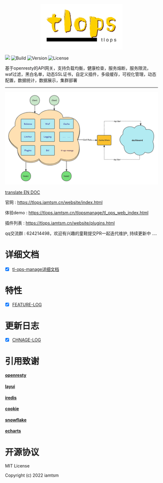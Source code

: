 <div align=center><img src="doc/logo.png"/></div>

[![](https://img.shields.io/badge/base-openresty-blue?style=flat-square)](https://openresty.org/cn/) ![Build](https://img.shields.io/badge/build-passing-green?style=flat-square) ![Version](https://img.shields.io/github/v/tag/iamtsm/tl-ops-manage?color=green&label=Version&style=flat-square) ![License](https://img.shields.io/badge/License-Apache%202.0-blue?style=flat-square)

基于openresty的API网关，支持负载均衡，健康检查，服务熔断，服务限流，waf过滤，黑白名单，动态SSL证书，自定义插件，多级缓存，可视化管理，动态配置，数据统计，数据展示，集群部署

---


<div align=center><img src="doc/tl-ops-manage.png"/></div>


<a href="https://github.com/iamtsm/tl-ops-manage/blob/main/doc/README_EN.md"> translate EN DOC </a>


官网 : https://tlops.iamtsm.cn/website/index.html

体验demo : https://tlops.iamtsm.cn/tlopsmanage/tl_ops_web_index.html

插件列表 : https://tlops.iamtsm.cn/website/plugins.html

qq交流群 : 624214498，欢迎有兴趣的童鞋提交PR一起迭代维护, 持续更新中 ....



# 详细文档

- [x] [tl-ops-manage详细文档](https://book.iamtsm.cn)


# 特性

- [x] [FEATURE-LOG](doc/feature.md)


# 更新日志

- [x] [CHNAGE-LOG](doc/change.md)


# 引用致谢

#### [openresty](https://github.com/openresty/openresty)

#### [layui](https://github.com/layui/layui)

#### [iredis](https://github.com/membphis/lua-resty-iredis)

#### [cookie](https://github.com/cloudflare/lua-resty-cookie)

#### [snowflake](https://github.com/yunfengmeng/lua-resty-snowflake)

#### [echarts](https://github.com/apache/echarts)


# 开源协议

MIT License

Copyright (c) 2022 iamtsm